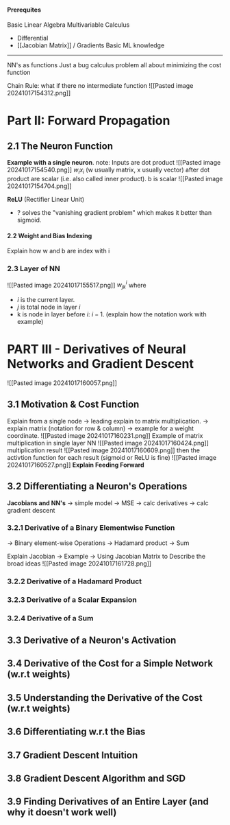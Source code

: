 #### Prerequites
Basic Linear Algebra
Multivariable Calculus
+ Differential
+ [[Jacobian Matrix]] / Gradients
Basic ML knowledge

---

NN's as functions
Just a bug calculus problem
all about minimizing the cost function

Chain Rule: what if there no intermediate function
![[Pasted image 20241017154312.png]]

# Part II: Forward Propagation
## 2.1 The Neuron Function

**Example with a single neuron**.
note: Inputs are dot product
![[Pasted image 20241017154540.png]]
$w_{i} x_{i}$ (w usually matrix, x usually vector) after dot product are scalar (i.e. also called inner product). b is scalar ![[Pasted image 20241017154704.png]]

**ReLU** (Rectifier Linear Unit) 
+ ? solves the "vanishing gradient problem" which makes it better than sigmoid.

#### 2.2 Weight and Bias Indexing
Explain how w and b are index with i
### 2.3 Layer of NN 
![[Pasted image 20241017155517.png]]
$w^{i}_{jk}$ where 
+ $i$ is the current layer.
+ $j$ is total node in layer $i$
+ k is node in layer before $i$: $i - 1$.
(explain how the notation work with example)
# PART III - Derivatives of Neural Networks and Gradient Descent
![[Pasted image 20241017160057.png]]
## 3.1 Motivation & Cost Function
Explain from a single node -> leading explain to matrix multiplication.
-> explain matrix (notation for row & column) -> example for a weight coordinate.
![[Pasted image 20241017160231.png]]
Example of matrix multiplication in single layer NN
![[Pasted image 20241017160424.png]]
multiplication result
![[Pasted image 20241017160609.png]]
then the activtion function for each result (sigmoid or ReLU is fine)
![[Pasted image 20241017160527.png]]
**Explain Feeding Forward**


## 3.2 Differentiating a Neuron's Operations
**Jacobians and NN's**
-> simple model
-> MSE
-> calc derivatives
-> calc gradient descent

### 3.2.1 Derivative of a Binary Elementwise Function
-> Binary element-wise Operations
-> Hadamard product
-> Sum

Explain Jacobian -> Example -> Using Jacobian Matrix to Describe the broad ideas
![[Pasted image 20241017161728.png]]

### 3.2.2 Derivative of a Hadamard Product



### 3.2.3 Derivative of a Scalar Expansion



### 3.2.4 Derivative of a Sum



## 3.3 Derivative of a Neuron's Activation



## 3.4 Derivative of the Cost for a Simple Network (w.r.t weights)


## 3.5 Understanding the Derivative of the Cost (w.r.t weights)


## 3.6 Differentiating w.r.t the Bias


## 3.7 Gradient Descent Intuition


## 3.8 Gradient Descent Algorithm and SGD


## 3.9 Finding Derivatives of an Entire Layer (and why it doesn't work well)

